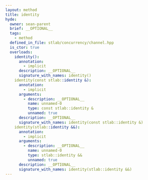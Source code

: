 ```yaml
---
layout: method
title: identity
hyde:
  owner: sean-parent
  brief: __OPTIONAL__
  tags:
    - method
  defined_in_file: stlab/concurrency/channel.hpp
  is_ctor: true
  overloads:
    identity():
      annotation:
        - implicit
      description: __OPTIONAL__
      signature_with_names: identity()
    identity(const stlab::identity &):
      annotation:
        - implicit
      arguments:
        - description: __OPTIONAL__
          name: unnamed-0
          type: const stlab::identity &
          unnamed: true
      description: __OPTIONAL__
      signature_with_names: identity(const stlab::identity &)
    identity(stlab::identity &&):
      annotation:
        - implicit
      arguments:
        - description: __OPTIONAL__
          name: unnamed-0
          type: stlab::identity &&
          unnamed: true
      description: __OPTIONAL__
      signature_with_names: identity(stlab::identity &&)
---
```

